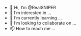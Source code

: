 - 👋 Hi, I’m @RealSNIPER
- 👀 I’m interested in ...
- 🌱 I’m currently learning ...
- 💞️ I’m looking to collaborate on ...
- 📫 How to reach me ...

<!---
RealSNIPER/RealSNIPER is a ✨ special ✨ repository because its `README.md` (this file) appears on your GitHub profile.
You can click the Preview link to take a look at your changes.
--->
